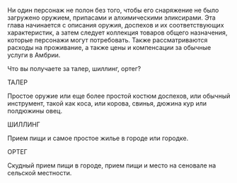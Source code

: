 Ни один персонаж не полон без того, чтобы его снаряжение не было загружено оружием, припасами и алхимическими эликсирами. Эта глава начинается с описания оружия, доспехов и их соответствующих характеристик, а затем следует коллекция товаров общего назначения, которые персонажи могут потребовать. Также рассматриваются расходы на проживание, а также цены и компенсации за обычные услуги в Амбрии.

Что вы получаете за талер, шиллинг, ортег?

ТАЛЕР

Простое оружие или еще более простой костюм доспехов, или обычный инструмент, такой как коса, или корова, свинья, дюжина кур или полдюжины овец.

ШИЛЛИНГ

Прием пищи и самое простое жилье в городе или городке.

ОРТЕГ

Скудный прием пищи в городе, прием пищи и место на сеновале на сельской местности.